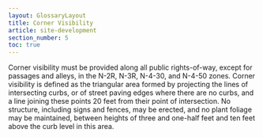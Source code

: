 ```yaml
---
layout: GlossaryLayout
title: Corner Visibility
article: site-development
section_number: 5
toc: true
---
```


Corner visibility must be provided along all public rights-of-way, except for passages and alleys, in the N-2R, N-3R, N-4-30, and N-4-50 zones. Corner visibility is defined as the triangular area formed by projecting the lines of intersecting curbs, or of street paving edges where there are no curbs, and a line joining these points 20 feet from their point of intersection. No structure, including signs and fences, may be erected, and no plant foliage may be maintained, between heights of three and one-half feet and ten feet above the curb level in this area.
